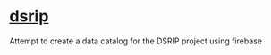 [dsrip](https://github.com/mathbiol/dsrip)
=====

Attempt to create a data catalog for the DSRIP project using firebase
